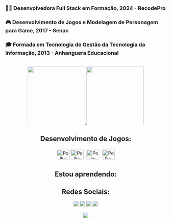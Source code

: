 ### 👩‍💻 Desenvolvedora Full Stack em Formação, 2024 - RecodePro

### 🎮 Desenvolvimento de Jogos e Modelagem de Personagem para Game, 2017 - Senac

### 🎓 Formada em Tecnologia de Gestão da Tecnologia da Informação, 2013 - Anhanguera Educacional

<br>

<div align="center">
  <a href="https://github.com/pollianasilva">
    <img loading="lazy" height="180em" src="https://github-readme-stats.vercel.app/api/top-langs/?username=pollianasilva&layout=compact&langs_count=7&theme=dracula&title_color=F7A7E8"/>
    <img loading="lazy" height="180em" src="https://github-readme-stats.vercel.app/api?username=pollianasilva&show_icons=true&theme=dracula&include_all_commits=true&count_private=true&title_color=F7A7E8"/>
  </a>
</div>

<div align="center">
  <h2>Desenvolvimento de Jogos:</h2>
  <img align="center" alt="Polly-Blender" height="30" width="40" src="https://cdn.jsdelivr.net/gh/devicons/devicon/icons/blender/blender-original.svg">  
  <img align="center" alt="Polly-CS" height="30" width="40" src="https://cdn.jsdelivr.net/gh/devicons/devicon/icons/csharp/csharp-original.svg">
  <a href="https://cdn.jsdelivr.net/gh/devicons/devicon/icons/unity/unity-original.svg" target="_blank" rel="noopener noreferrer"><img align="center" alt="Polly-Unity" height="30" width="40" src="https://cdn.jsdelivr.net/gh/devicons/devicon/icons/unity/unity-original.svg" style="border: 5px solid #ffffff;"></a>
  <img align="center" alt="Polly-PS" height="30" width="40" src="https://cdn.jsdelivr.net/gh/devicons/devicon/icons/photoshop/photoshop-line.svg">   
  
  <h2>Estou aprendendo:</h2>
  <!-- Suas outras imagens aqui -->

  <h2>Redes Sociais:</h2>
  <a href="https://www.linkedin.com/in/polliana-silva/" target="_blank" rel="noopener noreferrer"><img src="https://img.shields.io/badge/-LinkedIn-%230077B5?style=for-the-badge&logo=linkedin&logoColor=white" target="_blank"></a>
  <a href="mailto:polly.cr@gmail.com" target="_blank" rel="noopener noreferrer"><img src="https://img.shields.io/badge/-Gmail-%23333?style=for-the-badge&logo=gmail&logoColor=white" target="_blank"></a>  
  <a href="https://polliana-silva.itch.io/" target="_blank" rel="noopener noreferrer"><img src="https://img.shields.io/badge/Itch-%23FF0B34.svg?style=for-the-badge&logo=Itch.io&logoColor=white" target="_blank"></a> 
  <a href="https://www.facebook.com/polliana.basi/" target="_blank" rel="noopener noreferrer"><img src="https://img.shields.io/badge/Facebook-%231877F2.svg?style=for-the-badge&logo=Facebook&logoColor=white" target="_blank"></a> 
</div>

<br>

<div align="center">
  <a href="https://git.io/typing-svg">
    <img src="https://readme-typing-svg.herokuapp.com?font=Poppins&size=20&color=F7A7E8&center=true&vCenter=true&width=500&lines=Thanks+4+your+visit!+😇;There's+so+much+more+to+me+you+haven't+seen+❣️">
  </a>
</div>
